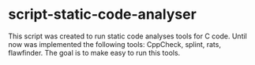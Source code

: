 # script-static-code-analyser
This script was created to run static code analyses tools for C code.
Until now was implemented the following tools: CppCheck, splint, rats, flawfinder.
The goal is to make easy to run this tools.
